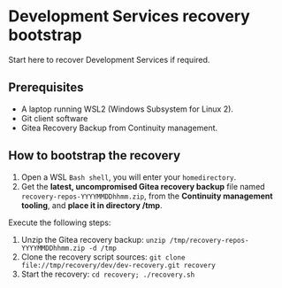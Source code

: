 # Development Services recovery bootstrap

Start here to recover Development Services if required. 

## Prerequisites

- A laptop running WSL2 (Windows Subsystem for Linux 2).
- Git client software
- Gitea Recovery Backup from Continuity management.

## How to bootstrap the recovery

1. Open a WSL `Bash shell`, you will enter your `homedirectory`.
1. Get the **latest, uncompromised Gitea recovery backup** file named `recovery-repos-YYYYMMDDhhmm.zip`, from the **Continuity management tooling**, and **place it in directory /tmp**.

Execute the following steps:

1. Unzip the Gitea recovery backup: `unzip /tmp/recovery-repos-YYYYMMDDhhmm.zip -d /tmp`
1. Clone the recovery script sources: `git clone file://tmp/recovery/dev/dev-recovery.git recovery`
1. Start the recovery: `cd recovery; ./recovery.sh`